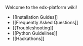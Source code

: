 Welcome to the edx-platform wiki!

* [[Installation Guides]]
* [[Frequently Asked Questions]]
* [[Troubleshooting]]
* [[Python Guidelines]]
* [[Hackathons]]